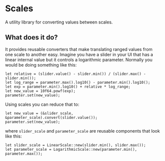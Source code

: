 # Scales

A utility library for converting values between scales.

## What does it do?

It provides reusable converters that make translating ranged values from one scale to another easy. Imagine you have a slider in your UI that has a linear internal value but it controls a logarithmic parameter. Normally you would be doing something like this:
```
let relative = (slider.value() - slider.min()) / (slider.max() - slider.min());
let log_range = parameter.max().log10() - parameter.min().log10();
let exp = parameter.min().log10() + relative * log_range;
let new_value = 10f64.powf(exp);
parameter.set(new_value);
```

Using scales you can reduce that to:
```
let new_value = (&slider_scale, &parameter_scale).convert(slider.value());
parameter.set(new_value);
```
where `slider_scale` and `parameter_scale` are reusable components that look like this:
```
let slider_scale = LinearScale::new(slider.min(), slider.max());
let parameter_scale = LogarithmicScale::new(parameter.min(), parameter.max());
```